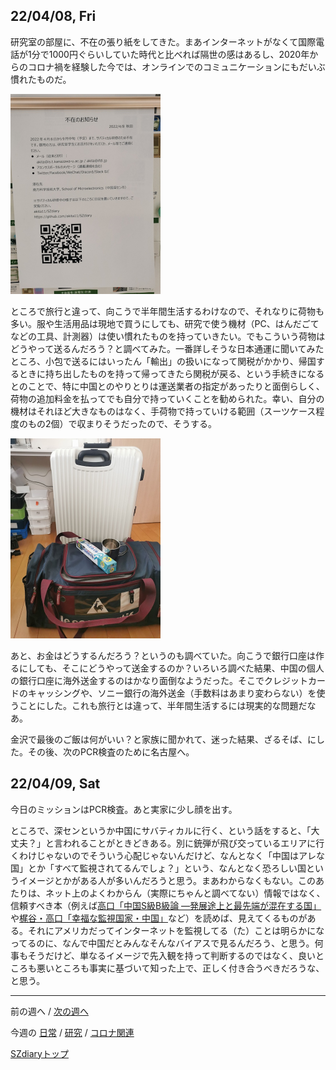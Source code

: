 ## 22/04/08, Fri

研究室の部屋に、不在の張り紙をしてきた。まあインターネットがなくて国際電話が1分で1000円ぐらいしていた時代と比べれば隔世の感はあるし、2020年からのコロナ禍を経験した今では、オンラインでのコミュニケーションにもだいぶ慣れたものだ。

<img src="https://github.com/akita11/SZdiary/blob/main/diary/photo/2022-04-06_17.06.11.jpg" width="240px">

ところで旅行と違って、向こうで半年間生活するわけなので、それなりに荷物も多い。服や生活用品は現地で買うにしても、研究で使う機材（PC、はんだごてなどの工具、計測器）は使い慣れたものを持っていきたい。でもこういう荷物はどうやって送るんだろう？と調べてみた。一番詳しそうな日本通運に聞いてみたところ、小包で送るにはいったん「輸出」の扱いになって関税がかかり、帰国するときに持ち出したものを持って帰ってきたら関税が戻る、という手続きになるとのことで、特に中国とのやりとりは運送業者の指定があったりと面倒らしく、荷物の追加料金を払ってでも自分で持っていくことを勧められた。幸い、自分の機材はそれほど大きなものはなく、手荷物で持っていける範囲（スーツケース程度のもの2個）で収まりそうだったので、そうする。

<img src="https://github.com/akita11/SZdiary/blob/main/diary/photo/2022-04-08_10.58.28.jpg" width="240px">

あと、お金はどうするんだろう？というのも調べていた。向こうで銀行口座は作るにしても、そこにどうやって送金するのか？いろいろ調べた結果、中国の個人の銀行口座に海外送金するのはかなり面倒なようだった。そこでクレジットカードのキャッシングや、ソニー銀行の海外送金（手数料はあまり変わらない）を使うことにした。これも旅行とは違って、半年間生活するには現実的な問題だなあ。

金沢で最後のご飯は何がいい？と家族に聞かれて、迷った結果、ざるそば、にした。その後、次のPCR検査のために名古屋へ。


## 22/04/09, Sat

今日のミッションはPCR検査。あと実家に少し顔を出す。

ところで、深センというか中国にサバティカルに行く、という話をすると、「大丈夫？」と言われることがときどきある。別に銃弾が飛び交っているエリアに行くわけじゃないのでそういう心配じゃないんだけど、なんとなく「中国はアレな国」とか「すべて監視されてるんでしょ？」という、なんとなく恐ろしい国というイメージとかがある人が多いんだろうと思う。まあわからなくもない。このあたりは、ネット上のよくわからん（実際にちゃんと調べてない）情報ではなく、信頼すべき本（例えば[高口「中国S級B級論 ―発展途上と最先端が混在する国」](https://www.amazon.co.jp/dp/4865811966/)や[梶谷・高口「幸福な監視国家・中国」](https://www.amazon.co.jp/dp/4140885955/)など）を読めば、見えてくるものがある。それにアメリカだってインターネットを監視してる（た）ことは明らかになってるのに、なんで中国だとみんなそんなバイアスで見るんだろう、と思う。何事もそうだけど、単なるイメージで先入観を持って判断するのではなく、良いところも悪いところも事実に基づいて知った上で、正しく付き合うべきだろうな、と思う。


***

前の週へ /
[次の週へ](2204-3.md)

今週の
[日常](../diary/2204-2.md) /
[研究](../research/2204-2.md) /
[コロナ関連](../covid19/2204-2.md)

[SZdiaryトップ](../../README.md)
